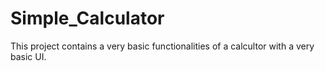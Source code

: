 # Simple_Calculator
This project contains a very basic functionalities of a calcultor with a very basic UI.
